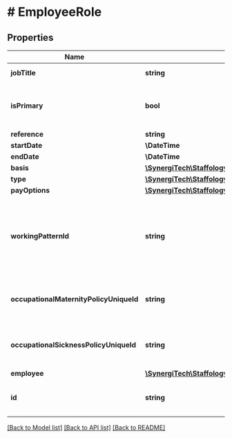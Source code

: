 # # EmployeeRole

## Properties

Name | Type | Description | Notes
------------ | ------------- | ------------- | -------------
**jobTitle** | **string** | Job Title of the Role | [optional]
**isPrimary** | **bool** | Set to True if this is Primary role of the Employee | [optional]
**reference** | **string** |  | [optional]
**startDate** | **\DateTime** |  | [optional]
**endDate** | **\DateTime** |  | [optional]
**basis** | [**\SynergiTech\Staffology\Model\RoleBasis**](RoleBasis.md) |  | [optional]
**type** | [**\SynergiTech\Staffology\Model\RoleType**](RoleType.md) |  | [optional]
**payOptions** | [**\SynergiTech\Staffology\Model\EmployeeRolePayOptions**](EmployeeRolePayOptions.md) |  | [optional]
**workingPatternId** | **string** | Used when calculating payments for Leave.  If null then the default Working Pattern is used | [optional]
**occupationalMaternityPolicyUniqueId** | **string** | Used for assigning occupational maternity policy | [optional]
**occupationalSicknessPolicyUniqueId** | **string** | Used for assigning occupational sickness policy | [optional]
**employee** | [**\SynergiTech\Staffology\Model\Item**](Item.md) |  | [optional]
**id** | **string** | [readonly] The unique id of the object | [optional] [readonly]

[[Back to Model list]](../../README.md#models) [[Back to API list]](../../README.md#endpoints) [[Back to README]](../../README.md)
